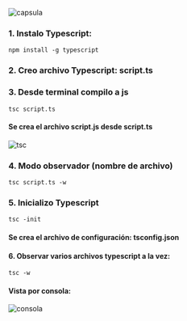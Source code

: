![capsula](https://github.com/user-attachments/assets/3a6d4726-bbe1-4e30-a322-9172212c2416)

### 1. Instalo Typescript:

```
npm install -g typescript
```

### 2. Creo archivo Typescript: script.ts

### 3. Desde terminal compilo a js

```
tsc script.ts
```

#### Se crea el archivo script.js desde script.ts

![tsc](https://github.com/user-attachments/assets/c4589876-6d72-4f05-bd38-207f590eba93)

### 4. Modo observador (nombre de archivo)

```
tsc script.ts -w
```

### 5. Inicializo Typescript

```
tsc -init
```

#### Se crea el archivo de configuración: tsconfig.json

#### 6. Observar varios archivos typescript a la vez:

```
tsc -w
```
#### Vista por consola:

![consola](https://github.com/user-attachments/assets/c94b3c68-8200-4770-90d1-d644aafd2308)






